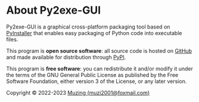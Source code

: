 # About Py2exe-GUI

Py2exe-GUI is a graphical cross-platform packaging tool based on [PyInstaller](https://pyinstaller.org/) that enables easy packaging of Python code into executable files.

This program is **open source software**: all source code is hosted on [GitHub](https://github.com/muziing/Py2exe-GUI) and made available for distribution through [PyPI](https://pypi.org/project/py2exe-gui/).

This program is **free software**: you can redistribute it and/or modify it under the terms of the GNU General Public License as published by the Free Software Foundation, either version 3 of the License, or any later version.

Copyright © 2022-2023  [Muzing (muzi2001@foxmail.com)](https://muzing.top/about)
